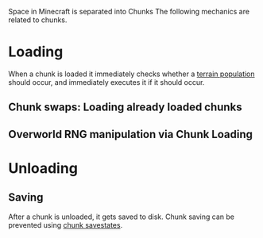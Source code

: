 Space in Minecraft is separated into Chunks
The following mechanics are related to chunks.

# Loading
When a chunk is loaded it immediately checks whether a [terrain population](population.md) should occur, and immediately executes it if it should occur.

## Chunk swaps: Loading already loaded chunks
## Overworld RNG manipulation via Chunk Loading

# Unloading

## Saving
After a chunk is unloaded, it gets saved to disk.
Chunk saving can be prevented using [chunk savestates](savestate.md).
